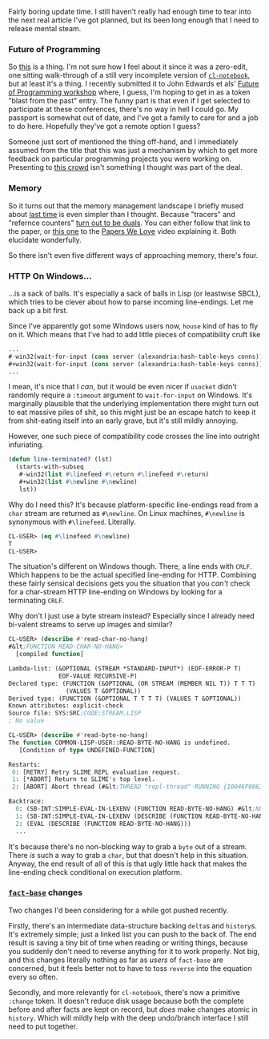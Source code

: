 Fairly boring update time. I still haven't really had enough time to tear into the next real article I've got planned, but its been long enough that I need to release mental steam.

### Future of Programming

So [this](https://vimeo.com/97623064) is a thing. I'm not sure how I feel about it since it was a zero-edit, one sitting walk-through of a still very incomplete version of [`cl-notebook`](https://github.com/Inaimathi/cl-notebook), but at least it's a thing. I recently submitted it to John Edwards et als' [Future of Programming workshop](http://www.future-programming.org/call.html) where, I guess, I'm hoping to get in as a token "blast from the past" entry. The funny part is that even if I get selected to participate at these conferences, there's no way in hell I could go. My passport is somewhat out of date, and I've got a family to care for and a job to do here. Hopefully they've got a remote option I guess?

Someone just sort of mentioned the thing off-hand, and I immediately assumed from the title that this was just a mechanism by which to get more feedback on particular programming projects you were working on. Presenting to [this crowd](https://thestrangeloop.com/) isn't something I thought was part of the deal.

### Memory

So it turns out that the memory management landscape I briefly mused about [last time](/article?name=arbitrary-update-932.html) is even simpler than I thought. Because "tracers" and "refernce counters" [turn out to be duals](http://www.cs.virginia.edu/~cs415/reading/bacon-garbage.pdf). You can either follow that link to the paper, or [this one](https://www.youtube.com/watch?v=XtUtfARSIv8) to the [Papers We Love](https://www.youtube.com/channel/UCoj4eQh_dZR37lL78ymC6XA) video explaining it. Both elucidate wonderfully.

So there isn't even five different ways of approaching memory, there's four.

### HTTP On Windows...

...is a sack of balls. It's especially a sack of balls in Lisp (or leastwise SBCL), which tries to be clever about how to parse incoming line-endings. Let me back up a bit first.

Since I've apparently got some Windows users now, `house` kind of has to fly on it. Which means that I've had to add little pieces of compatibility cruft like

```lisp
...
#-win32(wait-for-input (cons server (alexandria:hash-table-keys conns)) :ready-only t)
#+win32(wait-for-input (cons server (alexandria:hash-table-keys conns)) :ready-only t :timeout 5)
...
```

I mean, it's nice that I *can*, but it would be even nicer if `usocket` didn't randomly require a `:timeout` argument to `wait-for-input` on Windows. It's marginally plausible that the underlying implementation there might turn out to eat massive piles of shit, so this might just be an escape hatch to keep it from shit-eating itself into an early grave, but it's still mildly annoying.

However, one such piece of compatibility code crosses the line into outright infuriating.

```lisp
(defun line-terminated? (lst)
  (starts-with-subseq 
   #-win32(list #\linefeed #\return #\linefeed #\return)
   #+win32(list #\newline #\newline)
   lst))
```

Why do I need this? It's because platform-specific line-endings read from a `char` stream are returned as `#\newline`. On Linux machines, `#\newline` is synonymous with `#\linefeed`. Literally.

```lisp
CL-USER> (eq #\linefeed #\newline)
T
CL-USER> 
```

The situation's different on Windows though. There, a line ends with `CRLF`. Which happens to be the actual specified line-ending for HTTP. Combining these fairly sensical decisions gets you the situation that you *can't* check for a char-stream HTTP line-ending on Windows by looking for a terminating `CRLF`.

Why don't I just use a byte stream instead? Especially since I already need bi-valent streams to serve up images and similar?

```lisp
CL-USER> (describe #'read-char-no-hang)
#&lt;FUNCTION READ-CHAR-NO-HANG>
  [compiled function]

Lambda-list: (&OPTIONAL (STREAM *STANDARD-INPUT*) (EOF-ERROR-P T)
              EOF-VALUE RECURSIVE-P)
Declared type: (FUNCTION (&OPTIONAL (OR STREAM (MEMBER NIL T)) T T T)
                (VALUES T &OPTIONAL))
Derived type: (FUNCTION (&OPTIONAL T T T T) (VALUES T &OPTIONAL))
Known attributes: explicit-check
Source file: SYS:SRC;CODE;STREAM.LISP
; No value

CL-USER> (describe #'read-byte-no-hang)
The function COMMON-LISP-USER::READ-BYTE-NO-HANG is undefined.
   [Condition of type UNDEFINED-FUNCTION]

Restarts:
 0: [RETRY] Retry SLIME REPL evaluation request.
 1: [*ABORT] Return to SLIME's top level.
 2: [ABORT] Abort thread (#&lt;THREAD "repl-thread" RUNNING {10046F8063}>)

Backtrace:
  0: (SB-INT:SIMPLE-EVAL-IN-LEXENV (FUNCTION READ-BYTE-NO-HANG) #&lt;NULL-LEXENV>)
  1: (SB-INT:SIMPLE-EVAL-IN-LEXENV (DESCRIBE (FUNCTION READ-BYTE-NO-HANG)) #&lt;NULL-LEXENV>)
  2: (EVAL (DESCRIBE (FUNCTION READ-BYTE-NO-HANG)))
  ...
```

It's because there's no non-blocking way to grab a `byte` out of a stream. There *is* such a way to grab a `char`, but that doesn't help in this situation. Anyway, the end result of all of this is that ugly little hack that makes the line-ending check conditional on execution platform.

### [`fact-base`](https://github.com/Inaimathi/fact-base) changes

Two changes I'd been considering for a while got pushed recently.

Firstly, there's an intermediate data-structure backing `delta`s and `history`s. It's extremely simple; just a linked list you can push to the back of. The end result is saving a tiny bit of time when reading or writing things, because you suddenly don't need to reverse anything for it to work properly. Not big, and this changes literally nothing as far as *users* of `fact-base` are concerned, but it feels better not to have to toss `reverse` into the equation every so often.

Secondly, and more relevantly for `cl-notebook`, there's now a primitive `:change` token. It doesn't reduce disk usage because both the complete before and after facts are kept on record, but *does* make changes atomic in `history`. Which will mildly help with the deep undo/branch interface I still need to put together.
